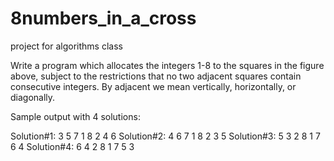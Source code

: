 # 8numbers_in_a_cross
project for algorithms class

Write a program which allocates the integers 1-8 to the squares in the figure above, subject to
the restrictions that no two adjacent squares contain consecutive integers.
By adjacent we mean vertically, horizontally, or diagonally.

Sample output with 4 solutions:

Solution#1:
   3  5
7  1  8  2
   4  6
Solution#2:
   4  6
7  1  8  2
   3  5
Solution#3:
   5  3
2  8  1  7
   6  4
Solution#4:
   6  4
2  8  1  7
   5  3
